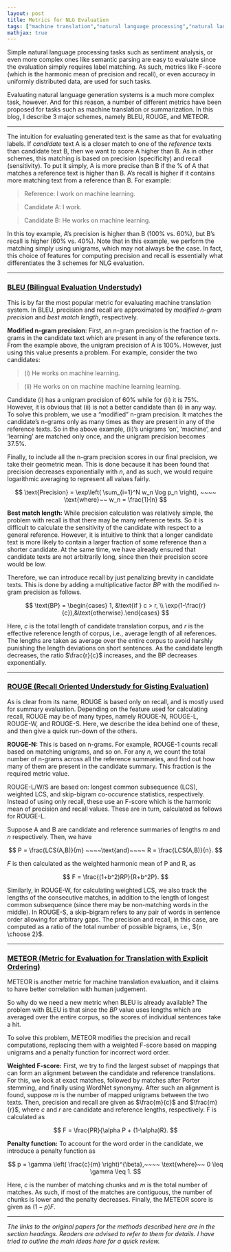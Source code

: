 ```yaml
---
layout: post
title: Metrics for NLG Evaluation
tags: ["machine translation","natural language processing","natural language generation"]
mathjax: true
---
```


Simple natural language processing tasks such as sentiment analysis, or even more complex ones like semantic parsing are easy to evaluate since the evaluation simply requires label matching. As such, metrics like F-score (which is the harmonic mean of precision and recall), or even accuracy in uniformly distributed data, are used for such tasks.

Evaluating natural language generation systems is a much more complex task, however. And for this reason, a number of different metrics have been proposed for tasks such as machine translation or summarization. In this blog, I describe 3 major schemes, namely BLEU, ROUGE, and METEOR.

*****

The intuition for evaluating generated text is the same as that for evaluating labels. If *candidate* text A is a closer match to one of the *reference* texts than candidate text B, then we want to score A higher than B. As in other schemes, this matching is based on precision (specificity) and recall (sensitivity). To put it simply, A is more precise than B if the % of A that matches a reference text is higher than B. A’s recall is higher if it contains more matching text from a reference than B. For example:

> Reference: I work on machine learning.

> Candidate A: I work.

> Candidate B: He works on machine learning.

In this toy example, A’s precision is higher than B (100% vs. 60%), but B’s recall is higher (60% vs. 40%). Note that in this example, we perform the matching simply using unigrams, which may not always be the case. In fact, this choice of features for computing precision and recall is essentially what differentiates the 3 schemes for NLG evaluation.

*****

### [BLEU (Bilingual Evaluation Understudy)](http://aclweb.org/anthology/P/P02/P02-1040.pdf)

This is by far the most popular metric for evaluating machine translation system. In BLEU, precision and recall are approximated by *modified n-gram precision* and *best match length*, respectively.

**Modified n-gram precision**: First, an n-gram precision is the fraction of n-grams in the candidate text which are present in any of the reference texts. From the example above, the unigram precision of A is 100%. However, just using this value presents a problem. For example, consider the two candidates:

> (i) He works on machine learning.

> (ii) He works on on machine machine learning learning.

Candidate (i) has a unigram precision of 60% while for (ii) it is 75%. However, it is obvious that (ii) is not a better candidate than (i) in any way. To solve this problem, we use a “modified” n-gram precision. It matches the candidate’s n-grams only as many times as they are present in any of the reference texts. So in the above example, (ii)’s unigrams ‘on’, ‘machine’, and ‘learning’ are matched only once, and the unigram precision becomes 37.5%.

Finally, to include all the n-gram precision scores in our final precision, we take their geometric mean. This is done because it has been found that precision decreases exponentially with *n*, and as such, we would require logarithmic averaging to represent all values fairly.

$$ \text{Precision} = \exp\left( \sum_{i=1}^N w_n \log p_n \right), ~~~~ \text{where}~~ w_n = \frac{1}{n} $$

**Best match length:** While precision calculation was relatively simple, the problem with recall is that there may be many reference texts. So it is difficult to calculate the sensitivity of the candidate with respect to a general reference. However, it is intuitive to think that a longer candidate text is more likely to contain a larger fraction of some reference than a shorter candidate. At the same time, we have already ensured that candidate texts are not arbitrarily long, since then their precision score would be low.

Therefore, we can introduce recall by just penalizing brevity in candidate texts. This is done by adding a multiplicative factor *BP* with the modified n-gram precision as follows.

$$ \text{BP} = \begin{cases} 1, &\text{if } c > r, \\ \exp(1-\frac{r}{c}),&\text{otherwise}.\end{cases} $$

Here, $c$ is the total length of candidate translation corpus, and $r$ is the effective reference length of corpus, i.e., average length of all references. The lengths are taken as average over the entire corpus to avoid harshly punishing the length deviations on short sentences. As the candidate length decreases, the ratio $\frac{r}{c}$ increases, and the BP decreases exponentially.

*****

### [ROUGE (Recall Oriented Understudy for Gisting Evaluation)](http://www.aclweb.org/anthology/W/W04/W04-1013.pdf)

As is clear from its name, ROUGE is based only on recall, and is mostly used for summary evaluation. Depending on the feature used for calculating recall, ROUGE may be of many types, namely ROUGE-N, ROUGE-L, ROUGE-W, and ROUGE-S. Here, we describe the idea behind one of these, and then give a quick run-down of the
others.

**ROUGE-N:** This is based on n-grams. For example, ROUGE-1 counts recall based on matching unigrams, and so on. For any $n$, we count the total number of n-grams across all the reference summaries, and find out how many of them are present in the candidate summary. This fraction is the required metric value.

ROUGE-L/W/S are based on: longest common subsequence (LCS), weighted LCS, and skip-bigram co-occurence statistics, respectively. Instead of using only recall, these use an F-score which is the harmonic mean of precision and recall values. These are in turn, calculated as follows for ROUGE-L.

Suppose A and B are candidate and reference summaries of lengths $m$ and $n$ respectively. Then, we have

$$ P = \frac{LCS(A,B)}{m} ~~~~\text{and}~~~~ R = \frac{LCS(A,B)}{n}. $$

$F$ is then calculated as the weighted harmonic mean of P and R, as

$$ F = \frac{(1+b^2)RP}{R+b^2P}. $$

Similarly, in ROUGE-W, for calculating weighted LCS, we also track the lengths of the consecutive matches, in addition to the length of longest common subsequence (since there may be non-matching words in the middle). In ROUGE-S, a skip-bigram refers to any pair of words in sentence order allowing for arbitrary gaps. The precision and recall, in this case, are computed as a ratio of the total number of possible bigrams, i.e., ${n \choose 2}$.

*****

### [METEOR (Metric for Evaluation for Translation with Explicit Ordering)](https://www.cs.cmu.edu/~alavie/METEOR/pdf/Banerjee-Lavie-2005-METEOR.pdf)

METEOR is another metric for machine translation evaluation, and it claims to have better correlation with human judgement.

So why do we need a new metric when BLEU is already available? The problem with BLEU is that since the *BP* value uses lengths which are averaged over the entire corpus, so the scores of individual sentences take a hit.

To solve this problem, METEOR modifies the precision and recall computations, replacing them with a weighted F-score based on mapping unigrams and a penalty function for incorrect word order.

**Weighted F-score:** First, we try to find the largest subset of mappings that can form an alignment between the candidate and reference translations. For this, we look at exact matches, followed by matches after Porter stemming, and finally using WordNet synonymy. After such an alignment is found, suppose $m$ is
the number of mapped unigrams between the two texts. Then, precision and recall are given as $\frac{m}{c}$ and $\frac{m}{r}$, where $c$ and $r$ are candidate and reference lengths, respectively. F is calculated as

$$ F = \frac{PR}{\alpha P + (1-\alpha)R}. $$

**Penalty function:** To account for the word order in the candidate, we introduce a penalty function as

$$ p = \gamma \left( \frac{c}{m} \right)^{\beta},~~~~ \text{where}~~ 0 \leq \gamma \leq 1. $$

Here, $c$ is the number of matching chunks and $m$ is the total number of matches. As such, if most of the matches are contiguous, the number of chunks is lower and the penalty decreases. Finally, the METEOR score is given as $(1-p)F$.

*****

*The links to the original papers for the methods described here are in the section headings. Readers are advised to refer to them for details. I have tried to outline the main ideas here for a quick review.*